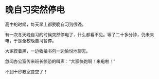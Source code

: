 # 晚自习突然停电

高中的时候，每天早上都要晚自习到很晚。

有一次冬天晚自习的时候突然停电了，什么都看不见。等了二十多分钟，仍未来电，于是全校晚自习暂停。

大家摸着黑，一边收拾书包一边愉悦地聊天。

忽闻办公室传来班长惊恐的叫声：“大家快跑啊！来电啦！”

不到十秒教室变空了！